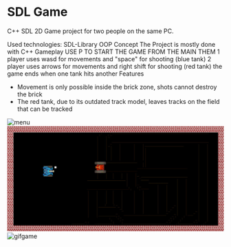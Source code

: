 # SDL Game
C++ SDL 2D Game project for two people on the same PC.

Used technologies:
  SDL-Library
  OOP Concept
  The Project is mostly done with C++
Gameplay
  USE P TO START THE GAME FROM THE MAIN THEM
  1 player uses wasd for movements and "space" for shooting (blue tank)
  2 player uses arrows for movements and right shift for shooting (red tank)
  the game ends when one tank hits another
Features
  * Movement is only possible inside the brick zone, shots cannot destroy the brick
  * The red tank, due to its outdated track model, leaves tracks on the field that can be tracked
    
![menu](https://user-images.githubusercontent.com/45800215/116511458-25c07a80-a8cf-11eb-9685-8727aabcefc0.png)
![shooting](https://github.com/Romercor/SDL_Game_Tanks/blob/master/photo1704025810.jpeg)
![gifgame](https://user-images.githubusercontent.com/45800215/116511469-278a3e00-a8cf-11eb-8a6a-3f2336888cd4.gif)
